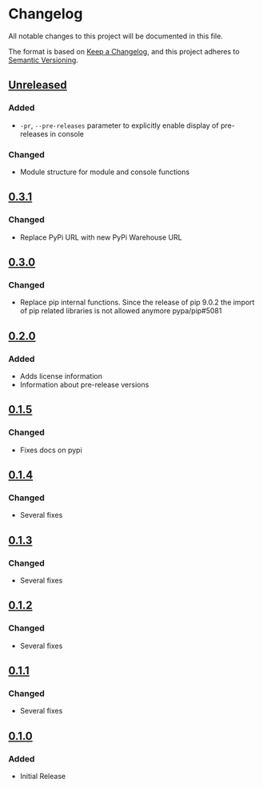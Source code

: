# Changelog
All notable changes to this project will be documented in this file.

The format is based on [Keep a Changelog](https://keepachangelog.com/en/1.0.0/),
and this project adheres to [Semantic Versioning](https://semver.org/spec/v2.0.0.html).

## [Unreleased]

### Added
- `-pr`, `--pre-releases` parameter to explicitly enable display of pre-releases in console

### Changed
- Module structure for module and console functions

## [0.3.1]
### Changed
- Replace PyPi URL with new PyPi Warehouse URL

## [0.3.0]
### Changed
- Replace pip internal functions. Since the release of pip 9.0.2 the import of pip related libraries is not allowed anymore pypa/pip#5081

## [0.2.0]
### Added
- Adds license information
- Information about pre-release versions

## [0.1.5]
### Changed
- Fixes docs on pypi

## [0.1.4]
### Changed
- Several fixes

## [0.1.3]
### Changed
- Several fixes

## [0.1.2]
### Changed
- Several fixes

## [0.1.1]
### Changed
- Several fixes

## [0.1.0]
### Added
- Initial Release

[Unreleased]: https://github.com/nezhar/updatable/compare/v0.3.1...HEAD
[0.3.1]: https://pypi.org/project/updatable/0.3.1/
[0.3.0]: https://pypi.org/project/updatable/0.3.0/ 
[0.2.0]: https://pypi.org/project/updatable/0.2.0/
[0.1.5]: https://pypi.org/project/updatable/0.1.5/
[0.1.4]: https://pypi.org/project/updatable/0.1.4/
[0.1.3]: https://pypi.org/project/updatable/0.1.3/
[0.1.2]: https://pypi.org/project/updatable/0.1.2/
[0.1.1]: https://pypi.org/project/updatable/0.1.1/
[0.1.0]: https://pypi.org/project/updatable/0.1.0/
